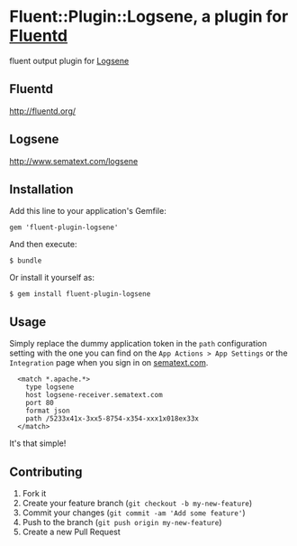 # Fluent::Plugin::Logsene, a plugin for [Fluentd](http://fluentd.org)

fluent output plugin for [Logsene](http://sematext.com/logsene)

## Fluentd
http://fluentd.org/

## Logsene
http://www.sematext.com/logsene

## Installation

Add this line to your application's Gemfile:

    gem 'fluent-plugin-logsene'

And then execute:

    $ bundle

Or install it yourself as:

    $ gem install fluent-plugin-logsene

## Usage
Simply replace the dummy application token in the `path` configuration setting with the one you can find on the `App Actions > App Settings` or the `Integration` page when you sign in on [sematext.com](sematext.com).

      <match *.apache.*>
        type logsene
        host logsene-receiver.sematext.com
        port 80
        format json
        path /5233x41x-3xx5-8754-x354-xxx1x018ex33x
      </match>

It's that simple!

## Contributing

1. Fork it
2. Create your feature branch (`git checkout -b my-new-feature`)
3. Commit your changes (`git commit -am 'Add some feature'`)
4. Push to the branch (`git push origin my-new-feature`)
5. Create a new Pull Request
